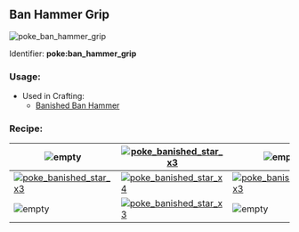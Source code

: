 ## Ban Hammer Grip
![poke_ban_hammer_grip](https://github.com/ItsMePok/PFE/assets/136857747/85f6248c-a470-4cb1-88c9-ff685cee1854)


Identifier: **poke:ban_hammer_grip**

### Usage:
* Used in Crafting:
  * [Banished Ban Hammer](https://github.com/ItsMePok/PFE/wiki/Ban-Hammer)
### Recipe:
|![empty](https://github.com/ItsMePok/PFE/assets/136857747/539f7ffa-6950-4eb0-9333-9a4bff3b15de)|[![poke_banished_star_x3](https://github.com/ItsMePok/PFE/assets/136857747/1174ceba-b39a-420f-bc70-6d78bcbe5951)](https://github.com/ItsMePok/PFE/wiki/Banished-Star-x3)|![empty](https://github.com/ItsMePok/PFE/assets/136857747/539f7ffa-6950-4eb0-9333-9a4bff3b15de)|
|---|---|---|
|[![poke_banished_star_x3](https://github.com/ItsMePok/PFE/assets/136857747/1174ceba-b39a-420f-bc70-6d78bcbe5951)](https://github.com/ItsMePok/PFE/wiki/Banished-Star-x3)|[![poke_banished_star_x4](https://github.com/ItsMePok/PFE/assets/136857747/fe59da80-6212-4204-9d12-39e0bdbc55ff)](https://github.com/ItsMePok/PFE/wiki/Banished-Star-x4)|[![poke_banished_star_x3](https://github.com/ItsMePok/PFE/assets/136857747/1174ceba-b39a-420f-bc70-6d78bcbe5951)](https://github.com/ItsMePok/PFE/wiki/Banished-Star-x3)|
|![empty](https://github.com/ItsMePok/PFE/assets/136857747/539f7ffa-6950-4eb0-9333-9a4bff3b15de)|[![poke_banished_star_x3](https://github.com/ItsMePok/PFE/assets/136857747/1174ceba-b39a-420f-bc70-6d78bcbe5951)](https://github.com/ItsMePok/PFE/wiki/Banished-Star-x3)|![empty](https://github.com/ItsMePok/PFE/assets/136857747/539f7ffa-6950-4eb0-9333-9a4bff3b15de)|